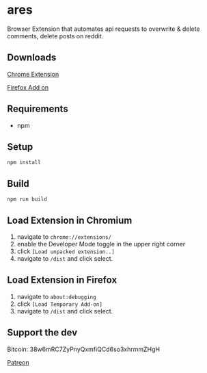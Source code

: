 # ares
Browser Extension that automates api requests to overwrite & delete comments, delete posts on reddit.

## Downloads
[Chrome Extension](https://chrome.google.com/webstore/detail/nuke-reddit-history/aclagjkmidmkcdhkhlicmgkgmpgccaod/)


[Firefox Add on](https://addons.mozilla.org/en-US/firefox/addon/nukereddithistory/)

## Requirements

* npm

## Setup
    npm install

## Build
    npm run build

## Load Extension in Chromium

1. navigate to `chrome://extensions/`
1. enable the Developer Mode toggle in the upper right corner
1. click `[Load unpacked extension..]`
1. navigate to `/dist` and click select.

## Load Extension in Firefox

1. navigate to `about:debugging`
1. click `[Load Temporary Add-on]`
1. navigate to `/dist` and click select.

## Support the dev
Bitcoin: 38w6mRC7ZyPnyQxmfiQCd6so3xhrmmZHgH

[Patreon](https://www.patreon.com/user?u=9592583)
